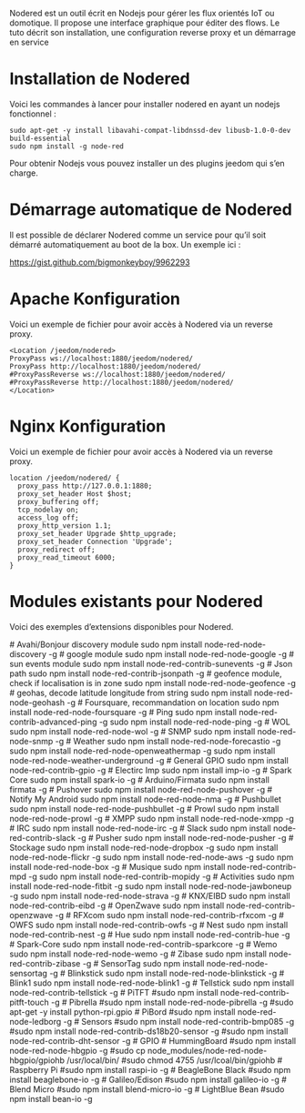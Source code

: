 Nodered est un outil écrit en Nodejs pour gérer les flux orientés IoT ou domotique. Il propose une interface graphique pour éditer des flows. Le tuto décrit son installation, une configuration reverse proxy et un démarrage en service

Installation de Nodered
=======================

Voici les commandes à lancer pour installer nodered en ayant un nodejs fonctionnel :

    sudo apt-get -y install libavahi-compat-libdnssd-dev libusb-1.0-0-dev build-essential
    sudo npm install -g node-red

Pour obtenir Nodejs vous pouvez installer un des plugins jeedom qui s’en charge.

Démarrage automatique de Nodered
================================

Il est possible de déclarer Nodered comme un service pour qu’il soit démarré automatiquement au boot de la box. Un exemple ici :

<https://gist.github.com/bigmonkeyboy/9962293>

Apache Konfiguration
====================

Voici un exemple de fichier pour avoir accès à Nodered via un reverse proxy.

    <Location /jeedom/nodered>
    ProxyPass ws://localhost:1880/jeedom/nodered/
    ProxyPass http://localhost:1880/jeedom/nodered/
    #ProxyPassReverse ws://localhost:1880/jeedom/nodered/
    #ProxyPassReverse http://localhost:1880/jeedom/nodered/
    </Location>

Nginx Konfiguration
===================

Voici un exemple de fichier pour avoir accès à Nodered via un reverse proxy.

    location /jeedom/nodered/ {
      proxy_pass http://127.0.0.1:1880;
      proxy_set_header Host $host;
      proxy_buffering off;
      tcp_nodelay on;
      access_log off;
      proxy_http_version 1.1;
      proxy_set_header Upgrade $http_upgrade;
      proxy_set_header Connection 'Upgrade';
      proxy_redirect off;
      proxy_read_timeout 6000;
    }

Modules existants pour Nodered
==============================

Voici des exemples d’extensions disponibles pour Nodered.

\# Avahi/Bonjour discovery module sudo npm install node-red-node-discovery -g \# google module sudo npm install node-red-node-google -g \# sun events module sudo npm install node-red-contrib-sunevents -g \# Json path sudo npm install node-red-contrib-jsonpath -g \# geofence module, check if localisation is in zone sudo npm install node-red-node-geofence -g \# geohas, decode latitude longitude from string sudo npm install node-red-node-geohash -g \# Foursquare, recommandation on location sudo npm install node-red-node-foursquare -g \# Ping sudo npm install node-red-contrib-advanced-ping -g sudo npm install node-red-node-ping -g \# WOL sudo npm install node-red-node-wol -g \# SNMP sudo npm install node-red-node-snmp -g \# Weather sudo npm install node-red-node-forecastio -g sudo npm install node-red-node-openweathermap -g sudo npm install node-red-node-weather-underground -g \# General GPIO sudo npm install node-red-contrib-gpio -g \# Electirc Imp sudo npm install imp-io -g \# Spark Core sudo npm install spark-io -g \# Arduino/Firmata sudo npm install firmata -g \# Pushover sudo npm install node-red-node-pushover -g \# Notify My Android sudo npm install node-red-node-nma -g \# Pushbullet sudo npm install node-red-node-pushbullet -g \# Prowl sudo npm install node-red-node-prowl -g \# XMPP sudo npm install node-red-node-xmpp -g \# IRC sudo npm install node-red-node-irc -g \# Slack sudo npm install node-red-contrib-slack -g \# Pusher sudo npm install node-red-node-pusher -g \# Stockage sudo npm install node-red-node-dropbox -g sudo npm install node-red-node-flickr -g sudo npm install node-red-node-aws -g sudo npm install node-red-node-box -g \# Musique sudo npm install node-red-contrib-mpd -g sudo npm install node-red-contrib-mopidy -g \# Activities sudo npm install node-red-node-fitbit -g sudo npm install node-red-node-jawboneup -g sudo npm install node-red-node-strava -g \# KNX/EIBD sudo npm install node-red-contrib-eibd -g \# OpenZwave sudo npm install node-red-contrib-openzwave -g \# RFXcom sudo npm install node-red-contrib-rfxcom -g \# OWFS sudo npm install node-red-contrib-owfs -g \# Nest sudo npm install node-red-contrib-nest -g \# Hue sudo npm install node-red-contrib-hue -g \# Spark-Core sudo npm install node-red-contrib-sparkcore -g \# Wemo sudo npm install node-red-node-wemo -g \# Zibase sudo npm install node-red-contrib-zibase -g \# SensorTag sudo npm install node-red-node-sensortag -g \# Blinkstick sudo npm install node-red-node-blinkstick -g \# Blink1 sudo npm install node-red-node-blink1 -g \# Tellstick sudo npm install node-red-contrib-tellstick -g \# PiTFT \#sudo npm install node-red-contrib-pitft-touch -g \# Pibrella \#sudo npm install node-red-node-pibrella -g \#sudo apt-get -y install python-rpi.gpio \# PiBord \#sudo npm install node-red-node-ledborg -g \# Sensors \#sudo npm install node-red-contrib-bmp085 -g \#sudo npm install node-red-contrib-ds18b20-sensor -g \#sudo npm install node-red-contrib-dht-sensor -g \# GPIO \# HummingBoard \#sudo npm install node-red-node-hbgpio -g \#sudo cp node\_modules/node-red-node-hbgpio/gpiohb /usr/local/bin/ \#sudo chmod 4755 /usr/lcoal/bin/gpiohb \# Raspberry Pi \#sudo npm install raspi-io -g \# BeagleBone Black \#sudo npm install beaglebone-io -g \# Galileo/Edison \#sudo npm install galileo-io -g \# Blend Micro \#sudo npm install blend-micro-io -g \# LightBlue Bean \#sudo npm install bean-io -g

